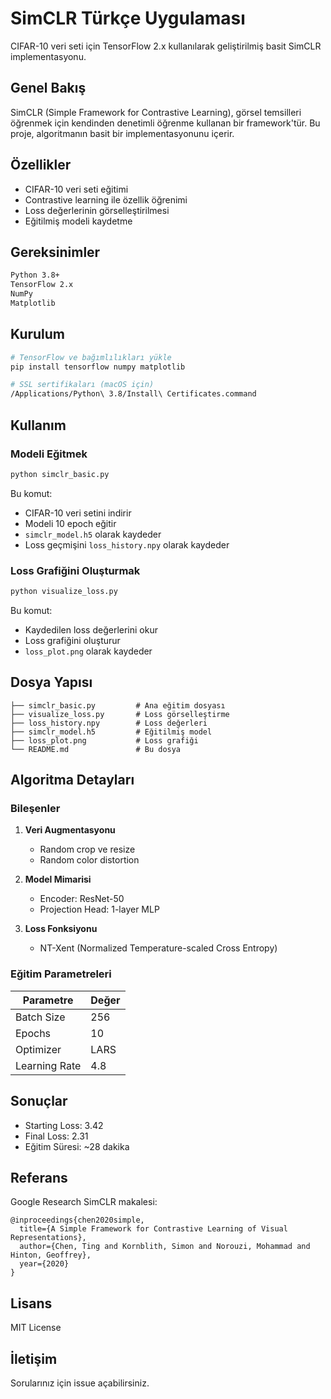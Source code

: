 # SimCLR Türkçe Uygulaması

CIFAR-10 veri seti için TensorFlow 2.x kullanılarak geliştirilmiş basit SimCLR implementasyonu.


## Genel Bakış

SimCLR (Simple Framework for Contrastive Learning), görsel temsilleri öğrenmek için kendinden denetimli öğrenme kullanan bir framework'tür. Bu proje, algoritmanın basit bir implementasyonunu içerir.

## Özellikler

- CIFAR-10 veri seti eğitimi
- Contrastive learning ile özellik öğrenimi
- Loss değerlerinin görselleştirilmesi
- Eğitilmiş modeli kaydetme

## Gereksinimler

```bash
Python 3.8+
TensorFlow 2.x
NumPy
Matplotlib
```

## Kurulum

```bash
# TensorFlow ve bağımlılıkları yükle
pip install tensorflow numpy matplotlib

# SSL sertifikaları (macOS için)
/Applications/Python\ 3.8/Install\ Certificates.command
```

## Kullanım

### Modeli Eğitmek

```bash
python simclr_basic.py
```

Bu komut:
- CIFAR-10 veri setini indirir
- Modeli 10 epoch eğitir
- `simclr_model.h5` olarak kaydeder
- Loss geçmişini `loss_history.npy` olarak kaydeder

### Loss Grafiğini Oluşturmak

```bash
python visualize_loss.py
```

Bu komut:
- Kaydedilen loss değerlerini okur
- Loss grafiğini oluşturur
- `loss_plot.png` olarak kaydeder

## Dosya Yapısı

```
├── simclr_basic.py         # Ana eğitim dosyası
├── visualize_loss.py       # Loss görselleştirme
├── loss_history.npy        # Loss değerleri
├── simclr_model.h5         # Eğitilmiş model
├── loss_plot.png           # Loss grafiği
└── README.md               # Bu dosya
```

## Algoritma Detayları

### Bileşenler

1. **Veri Augmentasyonu**
   - Random crop ve resize
   - Random color distortion

2. **Model Mimarisi**
   - Encoder: ResNet-50
   - Projection Head: 1-layer MLP

3. **Loss Fonksiyonu**
   - NT-Xent (Normalized Temperature-scaled Cross Entropy)

### Eğitim Parametreleri

| Parametre | Değer |
|-----------|-------|
| Batch Size | 256 |
| Epochs | 10 |
| Optimizer | LARS |
| Learning Rate | 4.8 |

## Sonuçlar

- Starting Loss: 3.42
- Final Loss: 2.31
- Eğitim Süresi: ~28 dakika

## Referans

Google Research SimCLR makalesi:
```
@inproceedings{chen2020simple,
  title={A Simple Framework for Contrastive Learning of Visual Representations},
  author={Chen, Ting and Kornblith, Simon and Norouzi, Mohammad and Hinton, Geoffrey},
  year={2020}
}
```

## Lisans

MIT License

## İletişim

Sorularınız için issue açabilirsiniz.
